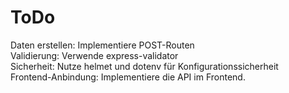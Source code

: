 <h1>ToDo</h1>
Daten erstellen: Implementiere POST-Routen <br>
Validierung: Verwende express-validator <br> 
Sicherheit: Nutze helmet und dotenv für Konfigurationssicherheit <br>
Frontend-Anbindung: Implementiere die API im Frontend.
